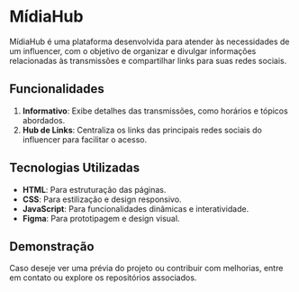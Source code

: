 # MídiaHub

MídiaHub é uma plataforma desenvolvida para atender às necessidades de um influencer, com o objetivo de organizar e divulgar informações relacionadas às transmissões e compartilhar links para suas redes sociais.

## Funcionalidades

1. **Informativo**: Exibe detalhes das transmissões, como horários e tópicos abordados.
2. **Hub de Links**: Centraliza os links das principais redes sociais do influencer para facilitar o acesso.

## Tecnologias Utilizadas

- **HTML**: Para estruturação das páginas.
- **CSS**: Para estilização e design responsivo.
- **JavaScript**: Para funcionalidades dinâmicas e interatividade.
- **Figma**: Para prototipagem e design visual.

## Demonstração

Caso deseje ver uma prévia do projeto ou contribuir com melhorias, entre em contato ou explore os repositórios associados.

